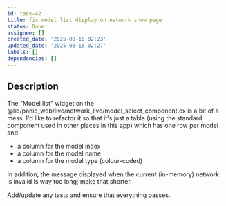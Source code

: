 ```yaml
---
id: task-42
title: fix model list display on network show page
status: Done
assignee: []
created_date: '2025-08-15 02:23'
updated_date: '2025-08-15 02:27'
labels: []
dependencies: []
---
```


## Description

The "Model list" widget on the
@lib/panic_web/live/network_live/model_select_component.ex is a bit of a mess.
I'd like to refactor it so that it's just a table (using the standard component
used in other places in this app) which has one row per model and:

- a column for the model index
- a column for the model name
- a column for the model type (colour-coded)

In addition, the message displayed when the current (in-memory) network is
invalid is way too long; make that shorter.

Add/update any tests and ensure that everything passes.

